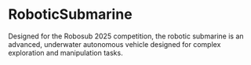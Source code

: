 # RoboticSubmarine
Designed for the Robosub 2025 competition, the robotic submarine is an advanced, underwater autonomous vehicle designed for complex exploration and manipulation tasks.

